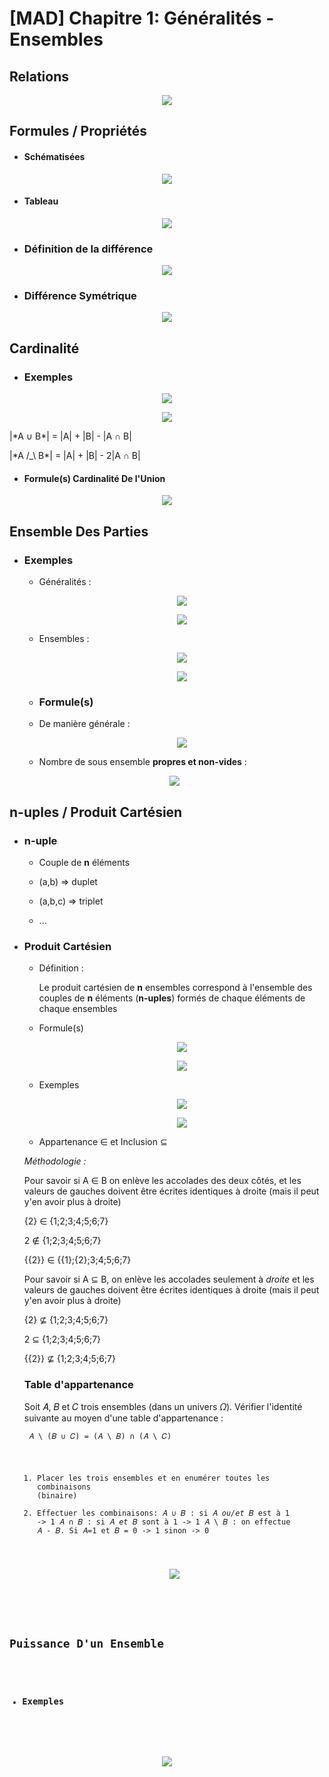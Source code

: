 # [MAD] Chapitre 1: Généralités - Ensembles

## Relations

   <p align="center"><img src="https://raw.githubusercontent.com/gottburgm/Share/master/Images/MAD/Ensembles/ENSEMBLES3.png" /></p>

    
## Formules / Propriétés
    
   * #### Schématisées
    
   <p align="center"><img src="https://raw.githubusercontent.com/gottburgm/Share/master/PGITF/Images/ENSEMBLES.jpg" /></p>
    

   * #### Tableau
    
   <p align="center"><img src="https://raw.githubusercontent.com/gottburgm/Share/master/Images/MAD/Ensembles/ENSEMBLES4.png" /></p>
    
     
   * ### Définition de la différence
   
   <p align="center"><img src="https://raw.githubusercontent.com/gottburgm/Share/master/PGITF/Images/DIFFERENCE.png" /></p>
   
   
   * ### Différence Symétrique
   
   <p align="center"><img src="https://raw.githubusercontent.com/gottburgm/Share/master/PGITF/Images/DIFFERENCE_SYMETRIQUE.png" /></p>
   
   
## Cardinalité

   * ### Exemples

   <p align="center"><img src="https://raw.githubusercontent.com/gottburgm/Share/master/PGITF/Images/CARDINAL_EX1.png" /></p>
    
   <p align="center"><img src="https://raw.githubusercontent.com/gottburgm/Share/master/PGITF/Images/CARDINAL_EX2.png" /></p>
   
   <p>  |*A ∪ B*| = |A| + |B| -  |A ∩ B|</p>
   <p>|*A /_\ B*| = |A| + |B| - 2|A ∩ B|</p>
   
   * #### Formule(s) Cardinalité De l'Union
    
   <p align="center"><img src="https://raw.githubusercontent.com/gottburgm/Share/master/PGITF/Images/CADINAL_UNION.png" /></p>
    

## Ensemble Des Parties

   * ### Exemples
    
        - Généralités :
    
            <p align="center"><img src="https://raw.githubusercontent.com/gottburgm/Share/master/PGITF/Images/ENSEMBLE_PARTIE1.png" /></p>
    
            <p align="center"><img src="https://raw.githubusercontent.com/gottburgm/Share/master/PGITF/Images/ENSEMBLE_PARTIE3.png" /></p>

        
        - Ensembles :
    
            <p align="center"><img src="https://raw.githubusercontent.com/gottburgm/Share/master/PGITF/Images/ENSEMBLE_PARTIE5.png" /></p>
        
            <p align="center"><img src="https://raw.githubusercontent.com/gottburgm/Share/master/PGITF/Images/ENSEMBLE_PARTIE6.png" /></p>
    

     * ### Formule(s)

      - De manière générale :
        
        <p align="center"><img src="https://raw.githubusercontent.com/gottburgm/Share/master/PGITF/Images/ENSEMBLE_PARTIE2.png" /></p>
    
       - Nombre de sous ensemble **propres et non-vides** :
        
       <p align="center"><img src="https://raw.githubusercontent.com/gottburgm/Share/master/PGITF/Images/ENSEMBLE_PARTIE4.png" /></p>


## n-uples / Produit Cartésien

   * ### n-uple
        
        - Couple de **n** éléments
        
        - (a,b) => duplet
        
        - (a,b,c) => triplet

        - ...


   * ### Produit Cartésien

        - Définition :
            
            Le produit cartésien de **n** ensembles correspond à l'ensemble des couples de **n** éléments (**n-uples**) formés de chaque éléments de chaque ensembles


        - Formule(s)

            <p align="center"><img src="https://raw.githubusercontent.com/gottburgm/Share/master/PGITF/Images/PRODUIT_CARTESIEN1.png" /></p>

            <p align="center"><img src="https://raw.githubusercontent.com/gottburgm/Share/master/PGITF/Images/PRODUIT_CARTESIEN2.png" /></p>


        - Exemples

            <p align="center"><img src="https://raw.githubusercontent.com/gottburgm/Share/master/PGITF/Images/PRODUIT_CARTESIEN3.png" /></p>

             <p align="center"><img src="https://raw.githubusercontent.com/gottburgm/Share/master/PGITF/Images/PRODUIT_CARTESIEN4.png" /></p>

        - Appartenance ∈ et Inclusion ⊆

        *Méthodologie :*

        Pour savoir si A ∈ B on enlève les accolades des deux côtés, et les valeurs de gauches doivent être écrites identiques à droite (mais il peut y'en avoir plus à droite)

       {2} ∈ {1;2;3;4;5;6;7}
       
       2  ∉ {1;2;3;4;5;6;7}
       
       {{2}} ∈ {{1};{2};3;4;5;6;7}


        Pour savoir si A ⊆ B, on enlève les accolades seulement à *droite* et les valeurs de gauches doivent être écrites identiques à droite (mais il peut y'en avoir plus à droite)

        {2} ⊈     {1;2;3;4;5;6;7}
        
        2  ⊆     {1;2;3;4;5;6;7}
        
        {{2}} ⊈     {1;2;3;4;5;6;7} 
   
      ### Table d'appartenance 
         
      Soit 𝐴, 𝐵 et 𝐶 trois ensembles (dans un univers 𝛺). Vérifier l'identité suivante au moyen d'une table d'appartenance :
   
      <code> 𝐴 \ (𝐵 ∪ 𝐶) = (𝐴 \ 𝐵) ∩ (𝐴 \ 𝐶)<ecode>
   
      1. Placer les trois ensembles et en enumérer toutes les combinaisons (binaire)
      2. Effectuer les combinaisons:
         𝐴 ∪ 𝐵 : si 𝐴 _ou/et_ 𝐵 est à 1 -> 1 
         𝐴 ∩ 𝐵 : si 𝐴 _et_ 𝐵 sont à 1 -> 1
         𝐴 \ 𝐵 : on effectue 𝐴 - 𝐵. Si 𝐴=1 et 𝐵 = 0 -> 1 sinon -> 0
   
   
      <p align="center"><img src="https://raw.githubusercontent.com/gottburgm/Share/master/PGITF/Images/1.14-TablesD'appartenance.png" /></p>
   
   
         

## Puissance D'un Ensemble

   * ### Exemples

   <p align="center"><img src="https://raw.githubusercontent.com/gottburgm/Share/master/PGITF/Images/PUISSANCE_ENSEMBLE.png" /></p>
